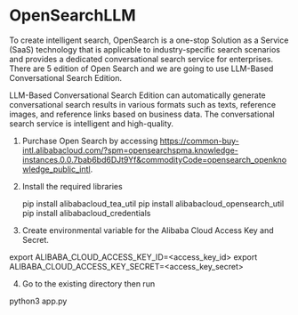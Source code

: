 # OpenSearchLLM

To create intelligent search, OpenSearch is a one-stop Solution as a Service (SaaS) technology that is applicable to industry-specific search scenarios and provides a dedicated conversational search service for enterprises. There are 5 edition of Open Search and we are going to use LLM-Based Conversational Search Edition.

LLM-Based Conversational Search Edition can automatically generate conversational search results in various formats such as texts, reference images, and reference links based on business data. The conversational search service is intelligent and high-quality.

1. Purchase Open Search by accessing https://common-buy-intl.alibabacloud.com/?spm=opensearchspma.knowledge-instances.0.0.7bab6bd6DJt9Yf&commodityCode=opensearch_openknowledge_public_intl.
2. Install the required libraries

   pip install alibabacloud_tea_util 
   pip install alibabacloud_opensearch_util
   pip install alibabacloud_credentials

3. Create environmental variable for the Alibaba Cloud Access Key and Secret.

  export ALIBABA_CLOUD_ACCESS_KEY_ID=<access_key_id> 
  export ALIBABA_CLOUD_ACCESS_KEY_SECRET=<access_key_secret>
  
4. Go to the existing directory then run

  python3 app.py
